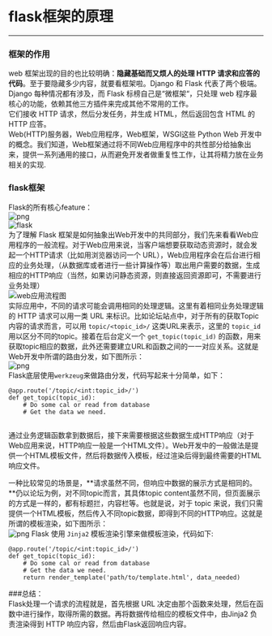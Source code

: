 # flask框架的原理
---- 
###  框架的作用  
web 框架出现的目的也比较明确：**隐藏基础而又烦人的处理 HTTP 请求和应答的代码**。至于要隐藏多少内容，就要看框架啦。Django 和 Flask 代表了两个极端。Django 每种情况都有涉及，而 Flask 标榜自己是“微框架“，只处理 web 程序最核心的功能，依赖其他三方插件来完成其他不常用的工作。  
它们接收 HTTP 请求，然后分发任务，并生成 HTML，然后返回包含 HTML 的 HTTP 应答。  
Web(HTTP)服务器，Web应用程序，Web框架，WSGI这些 Python Web 开发中的概念。我们知道，Web框架通过将不同Web应用程序中的共性部分给抽象出来，提供一系列通用的接口，从而避免开发者做重复性工作，让其将精力放在业务相关的实现.  
### flask框架
Flask的所有核心feature：  
![png](https://pic2.zhimg.com/80/v2-49277de6095a1a53a6323ae6a040c94a_hd.jpg)  
![flask](https://segmentfault.com/img/remote/1460000007326283?w=1314&h=904)  
为了理解 Flask 框架是如何抽象出Web开发中的共同部分，我们先来看看Web应用程序的一般流程。对于Web应用来说，当客户端想要获取动态资源时，就会发起一个HTTP请求（比如用浏览器访问一个 URL），Web应用程序会在后台进行相应的业务处理，（从数据库或者进行一些计算操作等）取出用户需要的数据，生成相应的HTTP响应（当然，如果访问静态资源，则直接返回资源即可，不需要进行业务处理）  
![web应用流程图](https://segmentfault.com/img/remote/1460000007326284?w=1588&h=910)  
实际应用中，不同的请求可能会调用相同的处理逻辑。这里有着相同业务处理逻辑的 HTTP 请求可以用一类 URL 来标识。比如论坛站点中，对于所有的获取Topic内容的请求而言，可以用  ``topic/<topic_id>/``  这类URL来表示，这里的 ``topic_id`` 用以区分不同的topic。接着在后台定义一个 ``get_topic(topic_id)`` 的函数，用来获取topic相应的数据，此外还需要建立URL和函数之间的一一对应关系。这就是Web开发中所谓的路由分发，如下图所示：  
![png](https://segmentfault.com/img/remote/1460000007326285?w=1572&h=940)  
Flask底层使用``werkzeug``来做路由分发，代码写起来十分简单，如下：
```
@app.route('/topic/<int:topic_id>/') 
def get_topic(topic_id):
    # Do some cal or read from database
    # Get the data we need.
    
```
通过业务逻辑函数拿到数据后，接下来需要根据这些数据生成HTTP响应（对于Web应用来说，HTTP响应一般是一个HTML文件）。Web开发中的一般做法是提供一个HTML模板文件，然后将数据传入模板，经过渲染后得到最终需要的HTML响应文件。  

一种比较常见的场景是，**请求虽然不同，但响应中数据的展示方式是相同的。**仍以论坛为例，对不同topic而言，其具体topic content虽然不同，但页面展示的方式是一样的，都有标题拦，内容栏等。也就是说，对于 topic 来说，我们只需提供一个HTML模板，然后传入不同topic数据，即得到不同的HTTP响应。这就是所谓的模板渲染，如下图所示：  
![png](https://segmentfault.com/img/remote/1460000007326286?w=1670&h=906)
Flask 使用 ``Jinja2`` 模板渲染引擎来做模板渲染，代码如下:
```
@app.route('/topic/<int:topic_id>/')
def get_topic(topic_id):
    # Do some cal or read from database
    # Get the data we need.
    return render_template('path/to/template.html', data_needed)
```
###总结：  
Flask处理一个请求的流程就是，首先根据 URL 决定由那个函数来处理，然后在函数中进行操作，取得所需的数据。再将数据传给相应的模板文件中，由Jinja2 负责渲染得到 HTTP 响应内容，然后由Flask返回响应内容。



